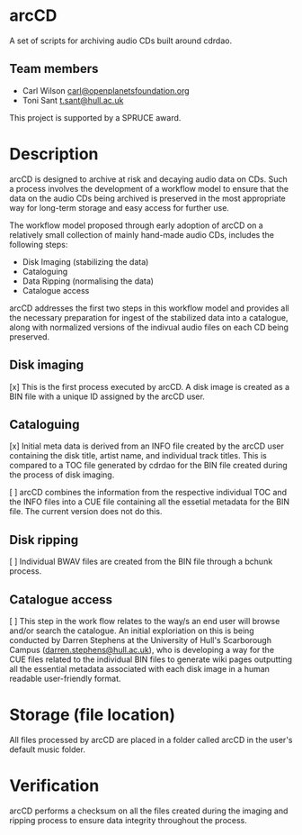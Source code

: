 arcCD
=====

A set of scripts for archiving audio CDs built around cdrdao.

Team members
------------

* Carl Wilson carl@openplanetsfoundation.org
* Toni Sant t.sant@hull.ac.uk

This project is supported by a SPRUCE award.

# Description

arcCD is designed to archive at risk and decaying audio data on CDs. Such a process involves the development of a workflow model to ensure that the data on the audio CDs being archived is preserved in the most appropriate way for long-term storage and easy access for further use.

The workflow model proposed through early adoption of arcCD on a relatively small collection of mainly hand-made audio CDs, includes the following steps: 
- Disk Imaging (stabilizing the data)
- Cataloguing
- Data Ripping (normalising the data) 
- Catalogue access

arcCD addresses the first two steps in this workflow model and provides all the necessary preparation for ingest of the stabilized data into a catalogue, along with normalized versions of the indivual audio files on each CD being preserved.

## Disk imaging
[x] This is the first process executed by arcCD.  A disk image is created as a BIN file with a unique ID assigned by the arcCD user. 

## Cataloguing
[x] Initial meta data is derived from an INFO file created by the arcCD user containing the disk title, artist name, and individual track titles. This is compared to a TOC file generated by cdrdao for the BIN file created during the process of disk imaging. 

[ ] arcCD combines the information from the respective individual TOC and the INFO files into a CUE file containing all the essetial metadata for the BIN file. The current version does not do this.

## Disk ripping
[ ] Individual BWAV files are created from the BIN file through a bchunk process.

## Catalogue access
[ ] This step in the work flow relates to the way/s an end user will browse and/or search the catalogue. An initial exploriation on this is being conducted by Darren Stephens at the University of Hull's Scarborough Campus (darren.stephens@hull.ac.uk), who is developing a way for the CUE files related to the individual BIN files to generate wiki pages outputting all the essential metadata associated with each disk image in a human readable user-friendly format.

# Storage (file location)
All files processed by arcCD are placed in a folder called arcCD in the user's default music folder.

# Verification
arcCD performs a checksum on all the files created during the imaging and ripping process to ensure data integrity throughout the process.
